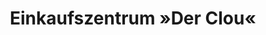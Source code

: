 ---
title: "Einkaufszentrum »Der Clou«"
url: /berlin/einkaufszentrum-der-clou/
shop: Einkaufszentrum
---